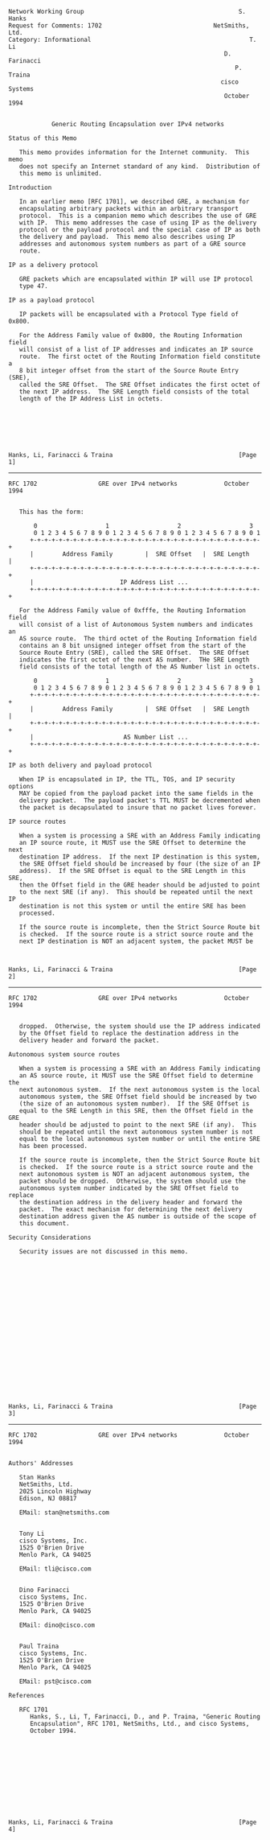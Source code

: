     Network Working Group                                           S. Hanks
    Request for Comments: 1702                               NetSmiths, Ltd.
    Category: Informational                                            T. Li
                                                                D. Farinacci
                                                                   P. Traina
                                                               cisco Systems
                                                                October 1994


                Generic Routing Encapsulation over IPv4 networks

    Status of this Memo

       This memo provides information for the Internet community.  This memo
       does not specify an Internet standard of any kind.  Distribution of
       this memo is unlimited.

    Introduction

       In an earlier memo [RFC 1701], we described GRE, a mechanism for
       encapsulating arbitrary packets within an arbitrary transport
       protocol.  This is a companion memo which describes the use of GRE
       with IP.  This memo addresses the case of using IP as the delivery
       protocol or the payload protocol and the special case of IP as both
       the delivery and payload.  This memo also describes using IP
       addresses and autonomous system numbers as part of a GRE source
       route.

    IP as a delivery protocol

       GRE packets which are encapsulated within IP will use IP protocol
       type 47.

    IP as a payload protocol

       IP packets will be encapsulated with a Protocol Type field of 0x800.

       For the Address Family value of 0x800, the Routing Information field
       will consist of a list of IP addresses and indicates an IP source
       route.  The first octet of the Routing Information field constitute a
       8 bit integer offset from the start of the Source Route Entry (SRE),
       called the SRE Offset.  The SRE Offset indicates the first octet of
       the next IP address.  The SRE Length field consists of the total
       length of the IP Address List in octets.







    Hanks, Li, Farinacci & Traina                                   [Page 1]

------------------------------------------------------------------------

``` newpage
RFC 1702                 GRE over IPv4 networks             October 1994


   This has the form:

       0                   1                   2                   3
       0 1 2 3 4 5 6 7 8 9 0 1 2 3 4 5 6 7 8 9 0 1 2 3 4 5 6 7 8 9 0 1
      +-+-+-+-+-+-+-+-+-+-+-+-+-+-+-+-+-+-+-+-+-+-+-+-+-+-+-+-+-+-+-+-+
      |        Address Family         |  SRE Offset   |  SRE Length   |
      +-+-+-+-+-+-+-+-+-+-+-+-+-+-+-+-+-+-+-+-+-+-+-+-+-+-+-+-+-+-+-+-+
      |                        IP Address List ...
      +-+-+-+-+-+-+-+-+-+-+-+-+-+-+-+-+-+-+-+-+-+-+-+-+-+-+-+-+-+-+-+-+

   For the Address Family value of 0xfffe, the Routing Information field
   will consist of a list of Autonomous System numbers and indicates an
   AS source route.  The third octet of the Routing Information field
   contains an 8 bit unsigned integer offset from the start of the
   Source Route Entry (SRE), called the SRE Offset.  The SRE Offset
   indicates the first octet of the next AS number.  THe SRE Length
   field consists of the total length of the AS Number list in octets.

       0                   1                   2                   3
       0 1 2 3 4 5 6 7 8 9 0 1 2 3 4 5 6 7 8 9 0 1 2 3 4 5 6 7 8 9 0 1
      +-+-+-+-+-+-+-+-+-+-+-+-+-+-+-+-+-+-+-+-+-+-+-+-+-+-+-+-+-+-+-+-+
      |        Address Family         |  SRE Offset   |  SRE Length   |
      +-+-+-+-+-+-+-+-+-+-+-+-+-+-+-+-+-+-+-+-+-+-+-+-+-+-+-+-+-+-+-+-+
      |                         AS Number List ...
      +-+-+-+-+-+-+-+-+-+-+-+-+-+-+-+-+-+-+-+-+-+-+-+-+-+-+-+-+-+-+-+-+

IP as both delivery and payload protocol

   When IP is encapsulated in IP, the TTL, TOS, and IP security options
   MAY be copied from the payload packet into the same fields in the
   delivery packet.  The payload packet's TTL MUST be decremented when
   the packet is decapsulated to insure that no packet lives forever.

IP source routes

   When a system is processing a SRE with an Address Family indicating
   an IP source route, it MUST use the SRE Offset to determine the next
   destination IP address.  If the next IP destination is this system,
   the SRE Offset field should be increased by four (the size of an IP
   address).  If the SRE Offset is equal to the SRE Length in this SRE,
   then the Offset field in the GRE header should be adjusted to point
   to the next SRE (if any).  This should be repeated until the next IP
   destination is not this system or until the entire SRE has been
   processed.

   If the source route is incomplete, then the Strict Source Route bit
   is checked.  If the source route is a strict source route and the
   next IP destination is NOT an adjacent system, the packet MUST be



Hanks, Li, Farinacci & Traina                                   [Page 2]
```

------------------------------------------------------------------------

``` newpage
RFC 1702                 GRE over IPv4 networks             October 1994


   dropped.  Otherwise, the system should use the IP address indicated
   by the Offset field to replace the destination address in the
   delivery header and forward the packet.

Autonomous system source routes

   When a system is processing a SRE with an Address Family indicating
   an AS source route, it MUST use the SRE Offset field to determine the
   next autonomous system.  If the next autonomous system is the local
   autonomous system, the SRE Offset field should be increased by two
   (the size of an autonomous system number).  If the SRE Offset is
   equal to the SRE Length in this SRE, then the Offset field in the GRE
   header should be adjusted to point to the next SRE (if any).  This
   should be repeated until the next autonomous system number is not
   equal to the local autonomous system number or until the entire SRE
   has been processed.

   If the source route is incomplete, then the Strict Source Route bit
   is checked.  If the source route is a strict source route and the
   next autonomous system is NOT an adjacent autonomous system, the
   packet should be dropped.  Otherwise, the system should use the
   autonomous system number indicated by the SRE Offset field to replace
   the destination address in the delivery header and forward the
   packet.  The exact mechanism for determining the next delivery
   destination address given the AS number is outside of the scope of
   this document.

Security Considerations

   Security issues are not discussed in this memo.





















Hanks, Li, Farinacci & Traina                                   [Page 3]
```

------------------------------------------------------------------------

``` newpage
RFC 1702                 GRE over IPv4 networks             October 1994


Authors' Addresses

   Stan Hanks
   NetSmiths, Ltd.
   2025 Lincoln Highway
   Edison, NJ 08817

   EMail: stan@netsmiths.com


   Tony Li
   cisco Systems, Inc.
   1525 O'Brien Drive
   Menlo Park, CA 94025

   EMail: tli@cisco.com


   Dino Farinacci
   cisco Systems, Inc.
   1525 O'Brien Drive
   Menlo Park, CA 94025

   EMail: dino@cisco.com


   Paul Traina
   cisco Systems, Inc.
   1525 O'Brien Drive
   Menlo Park, CA 94025

   EMail: pst@cisco.com

References

   RFC 1701
      Hanks, S., Li, T, Farinacci, D., and P. Traina, "Generic Routing
      Encapsulation", RFC 1701, NetSmiths, Ltd., and cisco Systems,
      October 1994.












Hanks, Li, Farinacci & Traina                                   [Page 4]
```
